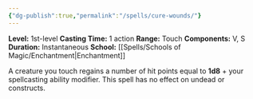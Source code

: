 ```yaml
---
{"dg-publish":true,"permalink":"/spells/cure-wounds/"}
---
```


**Level:** 1st-level
**Casting Time:** 1 action
**Range:** Touch
**Components:** V, S
**Duration:** Instantaneous
**School:** [[Spells/Schools of Magic/Enchantment\|Enchantment]]

A creature you touch regains a number of hit points equal to **1d8** + your spellcasting ability modifier. This spell has no effect on undead or constructs.
